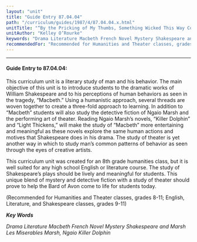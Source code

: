 ```yaml
---
layout: "unit"
title: "Guide Entry 87.04.04"
path: "/curriculum/guides/1987/4/87.04.04.x.html"
unitTitle: "“By the Pricking of My Thumbs, Something Wicked This Way Comes.” (An exploration of murder and mystery as found in the novels of Ngaio Marsh and the play, “Macbeth,” by William Shakespeare)"
unitAuthor: "Kelley O’Rourke"
keywords: "Drama Literature Macbeth French Novel Mystery Shakespeare and Marsh Les Miserables Marsh, Ngaio Killer Dolphin"
recommendedFor: "Recommended for Humanities and Theater classes, grades 8-11; English, Literature, and Shakespeare classes, grades 9-11"
---
```

<body>
<hr/>
 <h4>
  Guide Entry to 87.04.04:
 </h4>
 This curriculum unit is a literary study of man and his behavior. The main objective of this unit is to introduce students to the dramatic works of William Shakespeare and to his perceptions of human behaviors as seen in the tragedy, “Macbeth.” Using a humanistic approach, several threads are woven together to create a three-fold approach to learning. In addition to “Macbeth” students will also study the detective fiction of Ngaio Marsh and the performing art of theater. Reading Ngaio Marsh’s novels, “Killer Dolphin” and “Light Thickens,” will make the study of “Macbeth” more entertaining and meaningful as these novels explore the same human actions and motives that Shakespeare does in his drama. The study of theater is yet another way in which to study man’s common patterns of behavior as seen through the eyes of creative artists.
 <p>
  This curriculum unit was created for an 8th grade humanities class, but it is well suited for any high school English or literature course. The study of Shakespeare’s plays should be lively and meaningful for students. This unique blend of mystery and detective fiction with a study of theater should prove to help the Bard of Avon come to life for students today.
 </p>
 <p>
  (Recommended for Humanities and Theater classes, grades 8-11; English, Literature, and Shakespeare classes, grades 9-11)
 </p>
<p>
  <b>
   <i>
    Key Words
   </i>
  </b>
  <br/>
 </p>
 <p>
  <i>
   Drama Literature Macbeth French Novel Mystery Shakespeare and Marsh Les Miserables Marsh, Ngaio Killer Dolphin
  </i>
 </p>

</body>